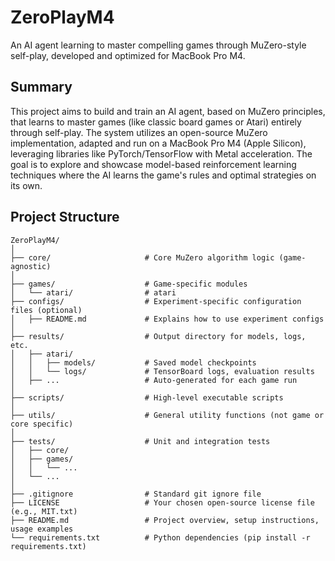 # ZeroPlayM4
An AI agent learning to master compelling games through MuZero-style self-play, developed and optimized for MacBook Pro M4.

## Summary

This project aims to build and train an AI agent, based on MuZero principles, that learns to master games (like classic board games or Atari) entirely through self-play. The system utilizes an open-source MuZero implementation, adapted and run on a MacBook Pro M4 (Apple Silicon), leveraging libraries like PyTorch/TensorFlow with Metal acceleration. The goal is to explore and showcase model-based reinforcement learning techniques where the AI learns the game's rules and optimal strategies on its own.

## Project Structure 

```
ZeroPlayM4/
│
├── core/                     # Core MuZero algorithm logic (game-agnostic)
│
├── games/                    # Game-specific modules
│   └── atari/                # atari 
├── configs/                  # Experiment-specific configuration files (optional)
│   ├── README.md             # Explains how to use experiment configs
│
├── results/                  # Output directory for models, logs, etc.
│   ├── atari/
│   │   ├── models/           # Saved model checkpoints
│   │   └── logs/             # TensorBoard logs, evaluation results
│   ├── ...                   # Auto-generated for each game run
│
├── scripts/                  # High-level executable scripts
│
├── utils/                    # General utility functions (not game or core specific)
│
├── tests/                    # Unit and integration tests
│   ├── core/
│   ├── games/
│   │   └── ...
│   └── ...
│
├── .gitignore                # Standard git ignore file
├── LICENSE                   # Your chosen open-source license file (e.g., MIT.txt)
├── README.md                 # Project overview, setup instructions, usage examples
└── requirements.txt          # Python dependencies (pip install -r requirements.txt)
```